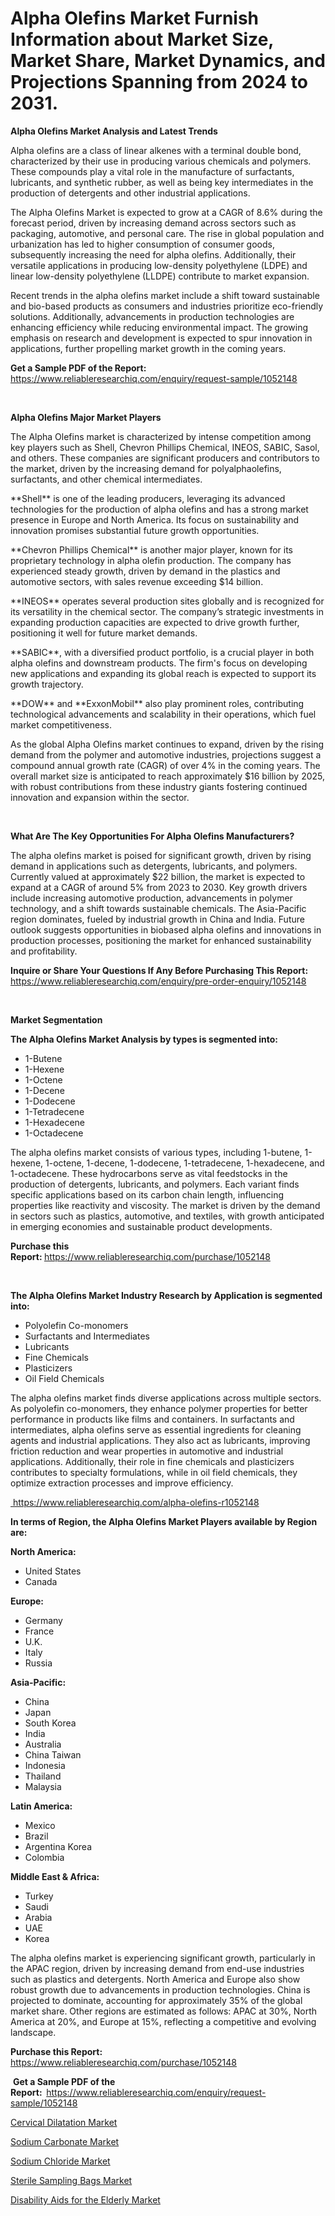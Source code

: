 <p><h1>Alpha Olefins Market Furnish Information about Market Size, Market Share, Market Dynamics, and Projections Spanning from 2024 to 2031.</h1></p><p><strong>Alpha Olefins Market Analysis and Latest Trends</strong></p>
<p><p>Alpha olefins are a class of linear alkenes with a terminal double bond, characterized by their use in producing various chemicals and polymers. These compounds play a vital role in the manufacture of surfactants, lubricants, and synthetic rubber, as well as being key intermediates in the production of detergents and other industrial applications.</p><p>The Alpha Olefins Market is expected to grow at a CAGR of 8.6% during the forecast period, driven by increasing demand across sectors such as packaging, automotive, and personal care. The rise in global population and urbanization has led to higher consumption of consumer goods, subsequently increasing the need for alpha olefins. Additionally, their versatile applications in producing low-density polyethylene (LDPE) and linear low-density polyethylene (LLDPE) contribute to market expansion.</p><p>Recent trends in the alpha olefins market include a shift toward sustainable and bio-based products as consumers and industries prioritize eco-friendly solutions. Additionally, advancements in production technologies are enhancing efficiency while reducing environmental impact. The growing emphasis on research and development is expected to spur innovation in applications, further propelling market growth in the coming years.</p></p>
<p><strong>Get a Sample PDF of the Report:&nbsp;</strong> <a href="https://www.reliableresearchiq.com/enquiry/request-sample/1052148?utm_campaign=104&utm_medium=2&utm_source=Github&utm_content=ia&utm_term=08112024&utm_id=alpha-olefins">https://www.reliableresearchiq.com/enquiry/request-sample/1052148</a></p>
<p>&nbsp;</p>
<p><strong>Alpha Olefins Major Market Players</strong></p>
<p><p>The Alpha Olefins market is characterized by intense competition among key players such as Shell, Chevron Phillips Chemical, INEOS, SABIC, Sasol, and others. These companies are significant producers and contributors to the market, driven by the increasing demand for polyalphaolefins, surfactants, and other chemical intermediates.</p><p>**Shell** is one of the leading producers, leveraging its advanced technologies for the production of alpha olefins and has a strong market presence in Europe and North America. Its focus on sustainability and innovation promises substantial future growth opportunities.</p><p>**Chevron Phillips Chemical** is another major player, known for its proprietary technology in alpha olefin production. The company has experienced steady growth, driven by demand in the plastics and automotive sectors, with sales revenue exceeding $14 billion.</p><p>**INEOS** operates several production sites globally and is recognized for its versatility in the chemical sector. The company’s strategic investments in expanding production capacities are expected to drive growth further, positioning it well for future market demands.</p><p>**SABIC**, with a diversified product portfolio, is a crucial player in both alpha olefins and downstream products. The firm's focus on developing new applications and expanding its global reach is expected to support its growth trajectory.</p><p>**DOW** and **ExxonMobil** also play prominent roles, contributing technological advancements and scalability in their operations, which fuel market competitiveness.</p><p>As the global Alpha Olefins market continues to expand, driven by the rising demand from the polymer and automotive industries, projections suggest a compound annual growth rate (CAGR) of over 4% in the coming years. The overall market size is anticipated to reach approximately $16 billion by 2025, with robust contributions from these industry giants fostering continued innovation and expansion within the sector.</p></p>
<p>&nbsp;</p>
<p><strong>What Are The Key Opportunities For Alpha Olefins Manufacturers?</strong></p>
<p><p>The alpha olefins market is poised for significant growth, driven by rising demand in applications such as detergents, lubricants, and polymers. Currently valued at approximately $22 billion, the market is expected to expand at a CAGR of around 5% from 2023 to 2030. Key growth drivers include increasing automotive production, advancements in polymer technology, and a shift towards sustainable chemicals. The Asia-Pacific region dominates, fueled by industrial growth in China and India. Future outlook suggests opportunities in biobased alpha olefins and innovations in production processes, positioning the market for enhanced sustainability and profitability.</p></p>
<p><strong>Inquire or Share Your Questions If Any Before Purchasing This Report:</strong> <a href="https://www.reliableresearchiq.com/enquiry/pre-order-enquiry/1052148?utm_campaign=104&utm_medium=2&utm_source=Github&utm_content=ia&utm_term=08112024&utm_id=alpha-olefins">https://www.reliableresearchiq.com/enquiry/pre-order-enquiry/1052148</a></p>
<p>&nbsp;</p>
<p><strong>Market Segmentation</strong></p>
<p><strong>The Alpha Olefins Market Analysis by types is segmented into:</strong></p>
<p><ul><li>1-Butene</li><li>1-Hexene</li><li>1-Octene</li><li>1-Decene</li><li>1-Dodecene</li><li>1-Tetradecene</li><li>1-Hexadecene</li><li>1-Octadecene</li></ul></p>
<p><p>The alpha olefins market consists of various types, including 1-butene, 1-hexene, 1-octene, 1-decene, 1-dodecene, 1-tetradecene, 1-hexadecene, and 1-octadecene. These hydrocarbons serve as vital feedstocks in the production of detergents, lubricants, and polymers. Each variant finds specific applications based on its carbon chain length, influencing properties like reactivity and viscosity. The market is driven by the demand in sectors such as plastics, automotive, and textiles, with growth anticipated in emerging economies and sustainable product developments.</p></p>
<p><strong>Purchase this Report:&nbsp;</strong><a href="https://www.reliableresearchiq.com/purchase/1052148?utm_campaign=104&utm_medium=2&utm_source=Github&utm_content=ia&utm_term=08112024&utm_id=alpha-olefins">https://www.reliableresearchiq.com/purchase/1052148</a></p>
<p>&nbsp;</p>
<p><strong>The Alpha Olefins Market Industry Research by Application is segmented into:</strong></p>
<p><ul><li>Polyolefin Co-monomers</li><li>Surfactants and Intermediates</li><li>Lubricants</li><li>Fine Chemicals</li><li>Plasticizers</li><li>Oil Field Chemicals</li></ul></p>
<p><p>The alpha olefins market finds diverse applications across multiple sectors. As polyolefin co-monomers, they enhance polymer properties for better performance in products like films and containers. In surfactants and intermediates, alpha olefins serve as essential ingredients for cleaning agents and industrial applications. They also act as lubricants, improving friction reduction and wear properties in automotive and industrial applications. Additionally, their role in fine chemicals and plasticizers contributes to specialty formulations, while in oil field chemicals, they optimize extraction processes and improve efficiency.</p></p>
<p><a href="https://www.reliableresearchiq.com/alpha-olefins-r1052148?utm_campaign=104&utm_medium=2&utm_source=Github&utm_content=ia&utm_term=08112024&utm_id=alpha-olefins">&nbsp;https://www.reliableresearchiq.com/alpha-olefins-r1052148</a></p>
<p><strong>In terms of Region, the Alpha Olefins Market Players available by Region are:</strong></p>
<p>
    <p> <strong> North America: </strong>
        <ul>
            <li>United States</li>
            <li>Canada</li>
        </ul>
        </p> 
    <p> <strong> Europe: </strong>
        <ul>
            <li>Germany</li>
            <li>France</li>
            <li>U.K.</li>
            <li>Italy</li>
            <li>Russia</li>
        </ul>
        </p> 
    <p> <strong> Asia-Pacific: </strong>
        <ul>
            <li>China</li>
            <li>Japan</li>
            <li>South Korea</li>
            <li>India</li>
            <li>Australia</li>
            <li>China Taiwan</li>
            <li>Indonesia</li>
            <li>Thailand</li>
            <li>Malaysia</li>
        </ul>
        </p> 
    <p> <strong> Latin America: </strong>
        <ul>
            <li>Mexico</li>
            <li>Brazil</li>
            <li>Argentina Korea</li>
            <li>Colombia</li>
        </ul>
        </p> 
    <p> <strong> Middle East & Africa: </strong>
        <ul>
            <li>Turkey</li>
            <li>Saudi</li>
            <li>Arabia</li>
            <li>UAE</li>
            <li>Korea</li>
        </ul>
    </p>
    </p>
<p><p>The alpha olefins market is experiencing significant growth, particularly in the APAC region, driven by increasing demand from end-use industries such as plastics and detergents. North America and Europe also show robust growth due to advancements in production technologies. China is projected to dominate, accounting for approximately 35% of the global market share. Other regions are estimated as follows: APAC at 30%, North America at 20%, and Europe at 15%, reflecting a competitive and evolving landscape.</p></p>
<p><strong>Purchase this Report: </strong><a href="https://www.reliableresearchiq.com/purchase/1052148?utm_campaign=104&utm_medium=2&utm_source=Github&utm_content=ia&utm_term=08112024&utm_id=alpha-olefins">https://www.reliableresearchiq.com/purchase/1052148</a></p>
<p>&nbsp;<strong>Get a Sample PDF of the Report:&nbsp;&nbsp;</strong><a href="https://www.reliableresearchiq.com/enquiry/request-sample/1052148?utm_campaign=104&utm_medium=2&utm_source=Github&utm_content=ia&utm_term=08112024&utm_id=alpha-olefins">https://www.reliableresearchiq.com/enquiry/request-sample/1052148</a></p>
<p><strong></strong></p>
<p><p><a href="https://issuu.com/reportprime-2/docs/cervical-dilatation-market-size-203_20213953ebea68?utm_campaign=104&utm_medium=2&utm_source=Github&utm_content=ia&utm_term=08112024&utm_id=alpha-olefins">Cervical Dilatation Market</a></p><p><a href="https://github.com/liz10hnbracht/Market-Research-Report-List-1/blob/main/sodium-carbonate-market.md?utm_campaign=104&utm_medium=2&utm_source=Github&utm_content=ia&utm_term=08112024&utm_id=alpha-olefins">Sodium Carbonate Market</a></p><p><a href="https://github.com/rozh43oreder/Market-Research-Report-List-1/blob/main/sodium-chloride-market.md?utm_campaign=104&utm_medium=2&utm_source=Github&utm_content=ia&utm_term=08112024&utm_id=alpha-olefins">Sodium Chloride Market</a></p><p><a href="https://issuu.com/reportprime-2/docs/sterile-sampling-bags-market-size-2_bb455e22eac16b?utm_campaign=104&utm_medium=2&utm_source=Github&utm_content=ia&utm_term=08112024&utm_id=alpha-olefins">Sterile Sampling Bags Market</a></p><p><a href="https://issuu.com/reportprime-2/docs/disability-aids-for-the-elderly-mar_ab894d2d51549f?utm_campaign=104&utm_medium=2&utm_source=Github&utm_content=ia&utm_term=08112024&utm_id=alpha-olefins">Disability Aids for the Elderly Market</a></p></p>